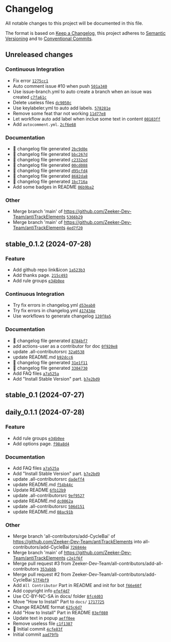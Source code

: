 # Changelog

All notable changes to this project will be documented in this file.

The format is based on [Keep a Changelog](https://keepachangelog.com/en/1.0.0/), this project adheres to [Semantic Versioning](https://semver.org/spec/v2.0.0.html) and to [Conventional Commits](https://www.conventionalcommits.org/en/v1.0.0/).

## Unreleased changes

### Continuous Integration
- Fix error [`1275cc1`](https://github.com/Zeeker-Dev-Team/antiTrackElements/commit/1275cc1)
- Auto comment issue #10 when push [`501a340`](https://github.com/Zeeker-Dev-Team/antiTrackElements/commit/501a340)
- Use issue-branch.yml to auto create a branch when an issue was created [`c7fa61c`](https://github.com/Zeeker-Dev-Team/antiTrackElements/commit/c7fa61c)
- Delete useless files [`dc9050c`](https://github.com/Zeeker-Dev-Team/antiTrackElements/commit/dc9050c)
- Use keylabeler.yml to auto add labels. [`578281e`](https://github.com/Zeeker-Dev-Team/antiTrackElements/commit/578281e)
- Remove some feat thar not working [`11d77e8`](https://github.com/Zeeker-Dev-Team/antiTrackElements/commit/11d77e8)
- Let workflow auto add label when inclue some text in content [`00103ff`](https://github.com/Zeeker-Dev-Team/antiTrackElements/commit/00103ff)
- Add `autocomment.yml`. [`2cf6e68`](https://github.com/Zeeker-Dev-Team/antiTrackElements/commit/2cf6e68)

### Documentation
- :robot: changelog file generated [`2bc9d0e`](https://github.com/Zeeker-Dev-Team/antiTrackElements/commit/2bc9d0e)
- :robot: changelog file generated [`bbc267d`](https://github.com/Zeeker-Dev-Team/antiTrackElements/commit/bbc267d)
- :robot: changelog file generated [`c2332ed`](https://github.com/Zeeker-Dev-Team/antiTrackElements/commit/c2332ed)
- :robot: changelog file generated [`00cd088`](https://github.com/Zeeker-Dev-Team/antiTrackElements/commit/00cd088)
- :robot: changelog file generated [`d95cfd4`](https://github.com/Zeeker-Dev-Team/antiTrackElements/commit/d95cfd4)
- :robot: changelog file generated [`8682da8`](https://github.com/Zeeker-Dev-Team/antiTrackElements/commit/8682da8)
- :robot: changelog file generated [`1bc716a`](https://github.com/Zeeker-Dev-Team/antiTrackElements/commit/1bc716a)
- Add some badges in README [`06b9ba2`](https://github.com/Zeeker-Dev-Team/antiTrackElements/commit/06b9ba2)

### Other
- Merge branch 'main' of https://github.com/Zeeker-Dev-Team/antiTrackElements [`5366b29`](https://github.com/Zeeker-Dev-Team/antiTrackElements/commit/5366b29)
- Merge branch 'main' of https://github.com/Zeeker-Dev-Team/antiTrackElements [`4ed7f20`](https://github.com/Zeeker-Dev-Team/antiTrackElements/commit/4ed7f20)

## stable_0.1.2 (2024-07-28)

### Feature
- Add github repo link&icon [`1a523b3`](https://github.com/Zeeker-Dev-Team/antiTrackElements/commit/1a523b3)
- Add thanks page. [`215c493`](https://github.com/Zeeker-Dev-Team/antiTrackElements/commit/215c493)
- Add rule groups [`e34b0ee`](https://github.com/Zeeker-Dev-Team/antiTrackElements/commit/e34b0ee)

### Continuous Integration
- Try fix errors in changelog.yml [`d53eab0`](https://github.com/Zeeker-Dev-Team/antiTrackElements/commit/d53eab0)
- Try fix errors in changelog.yml [`417434e`](https://github.com/Zeeker-Dev-Team/antiTrackElements/commit/417434e)
- Use workflows to generate changelog [`120f8a5`](https://github.com/Zeeker-Dev-Team/antiTrackElements/commit/120f8a5)

### Documentation
- :robot: changelog file generated [`8784bf7`](https://github.com/Zeeker-Dev-Team/antiTrackElements/commit/8784bf7)
- add actions-user as a contributor for doc [`0f920e8`](https://github.com/Zeeker-Dev-Team/antiTrackElements/commit/0f920e8)
- update .all-contributorsrc [`32a0538`](https://github.com/Zeeker-Dev-Team/antiTrackElements/commit/32a0538)
- update README.md [`b92dcc6`](https://github.com/Zeeker-Dev-Team/antiTrackElements/commit/b92dcc6)
- :robot: changelog file generated [`31e1f11`](https://github.com/Zeeker-Dev-Team/antiTrackElements/commit/31e1f11)
- :robot: changelog file generated [`3304730`](https://github.com/Zeeker-Dev-Team/antiTrackElements/commit/3304730)
- Add FAQ files [`a7a525a`](https://github.com/Zeeker-Dev-Team/antiTrackElements/commit/a7a525a)
- Add "Install Stable Version" part. [`b7e2bd9`](https://github.com/Zeeker-Dev-Team/antiTrackElements/commit/b7e2bd9)

## stable_0.1 (2024-07-27)

## daily_0.1.1 (2024-07-28)

### Feature
- Add rule groups [`e34b0ee`](https://github.com/Zeeker-Dev-Team/antiTrackElements/commit/e34b0ee)
- Add options page. [`f98a8d4`](https://github.com/Zeeker-Dev-Team/antiTrackElements/commit/f98a8d4)

### Documentation
- Add FAQ files [`a7a525a`](https://github.com/Zeeker-Dev-Team/antiTrackElements/commit/a7a525a)
- Add "Install Stable Version" part. [`b7e2bd9`](https://github.com/Zeeker-Dev-Team/antiTrackElements/commit/b7e2bd9)
- update .all-contributorsrc [`dadeff4`](https://github.com/Zeeker-Dev-Team/antiTrackElements/commit/dadeff4)
- update README.md [`f54b44c`](https://github.com/Zeeker-Dev-Team/antiTrackElements/commit/f54b44c)
- Update README [`6fb12b9`](https://github.com/Zeeker-Dev-Team/antiTrackElements/commit/6fb12b9)
- update .all-contributorsrc [`9ef9527`](https://github.com/Zeeker-Dev-Team/antiTrackElements/commit/9ef9527)
- update README.md [`dc0062a`](https://github.com/Zeeker-Dev-Team/antiTrackElements/commit/dc0062a)
- update .all-contributorsrc [`506d151`](https://github.com/Zeeker-Dev-Team/antiTrackElements/commit/506d151)
- update README.md [`08ac91b`](https://github.com/Zeeker-Dev-Team/antiTrackElements/commit/08ac91b)

### Other
- Merge branch 'all-contributors/add-CycleBai' of https://github.com/Zeeker-Dev-Team/antiTrackElements into all-contributors/add-CycleBai [`726844e`](https://github.com/Zeeker-Dev-Team/antiTrackElements/commit/726844e)
- Merge branch 'main' of https://github.com/Zeeker-Dev-Team/antiTrackElements [`c2e1f6f`](https://github.com/Zeeker-Dev-Team/antiTrackElements/commit/c2e1f6f)
- Merge pull request #3 from Zeeker-Dev-Team/all-contributors/add-all-contributors [`353abbb`](https://github.com/Zeeker-Dev-Team/antiTrackElements/commit/353abbb)
- Merge pull request #2 from Zeeker-Dev-Team/all-contributors/add-CycleBai [`57f4bf9`](https://github.com/Zeeker-Dev-Team/antiTrackElements/commit/57f4bf9)
- Add `All Contributor` Part in README and init for bot [`f66e60f`](https://github.com/Zeeker-Dev-Team/antiTrackElements/commit/f66e60f)
- Add copyright info [`efef4d7`](https://github.com/Zeeker-Dev-Team/antiTrackElements/commit/efef4d7)
- Use CC-BY-NC-SA in docs/ folder [`8fc4d03`](https://github.com/Zeeker-Dev-Team/antiTrackElements/commit/8fc4d03)
- Move "How to Install" Part to `docs/` [`1717725`](https://github.com/Zeeker-Dev-Team/antiTrackElements/commit/1717725)
- Change README format [`625c6d7`](https://github.com/Zeeker-Dev-Team/antiTrackElements/commit/625c6d7)
- Add "How to Install" Part in README [`03ef080`](https://github.com/Zeeker-Dev-Team/antiTrackElements/commit/03ef080)
- Update text in popup [`aeff0ee`](https://github.com/Zeeker-Dev-Team/antiTrackElements/commit/aeff0ee)
- Remove useless file [`c1f1387`](https://github.com/Zeeker-Dev-Team/antiTrackElements/commit/c1f1387)
- :tada: Initial commit [`4cfe83f`](https://github.com/Zeeker-Dev-Team/antiTrackElements/commit/4cfe83f)
- Initial commit [`aad79fb`](https://github.com/Zeeker-Dev-Team/antiTrackElements/commit/aad79fb)

